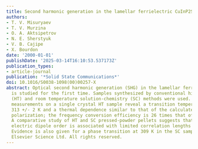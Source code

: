 ```yaml
---
title: Second harmonic generation in the lamellar ferrielectric CuInP2S6
authors:
- T. V. Misuryaev
- T. V. Murzina
- O. A. Aktsipetrov
- N. E. Sherstyuk
- V. B. Cajipe
- X. Bourdon
date: '2000-01-01'
publishDate: '2025-03-14T16:10:53.537173Z'
publication_types:
- article-journal
publication: '*Solid State Communications*'
doi: 10.1016/S0038-1098(00)00257-X
abstract: Optical second harmonic generation (SHG) in the lamellar ferrielectric CuInP2S6
  is studied for the first time. Samples synthesized by conventional high-temperature
  (HT) and room temperature solution-chemistry (SC) methods were used. SHG intensity
  measurements on a single crystal HT sample reveal a transition temperature T-c =
  313 +/- 2 K and a thermal dependence similar to that of the calculated spontaneous
  polarization; the frequency conversion efficiency is 26 times that of Y-cut quartz.
  A comparative study of HT and SC pressed-powder pellets suggests that short-range
  electric dipole order is associated with limited correlation lengths in the latter.
  Evidence is also given for a phase transition at 309 K in the SC sample. (C) 2000
  Elsevier Science Ltd. All rights reserved.
---
```

